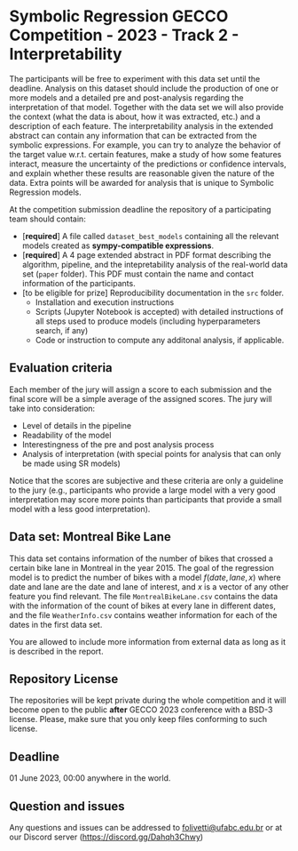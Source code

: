 # Symbolic Regression GECCO Competition - 2023 - Track 2 - Interpretability

The participants will be free to experiment with this data set until the deadline. 
Analysis on this dataset should include the production of one or more models and a detailed pre and post-analysis regarding the interpretation of that model.
Together with the data set we will also provide the context (what the data is about, how it was extracted, etc.) and a description of each feature.
The interpretability analysis in the extended abstract can contain any information that can be extracted from the symbolic expressions. 
For example, you can try to analyze the behavior of the target value w.r.t. certain features, make a study of how some features interact, measure the uncertainty of the predictions or confidence intervals, and explain whether these results are reasonable given the nature of the data. 
Extra points will be awarded for analysis that is unique to Symbolic Regression models.

At the competition submission deadline the repository of a participating team should contain:

- [**required**] A file called `dataset_best_models` containing all the relevant models created as **sympy-compatible expressions**.
- [**required**] A 4 page extended abstract in PDF format describing the algorithm, pipeline, and the intepretability analysis of the real-world data set (`paper` folder). This PDF must contain the name and contact information of the participants.
- [to be eligible for prize] Reproducibility documentation in the `src` folder.
    - Installation and execution instructions 
    - Scripts (Jupyter Notebook is accepted) with detailed instructions of all steps used to produce models (including hyperparameters search, if any) 
    - Code or instruction to compute any additonal analysis, if applicable.

## Evaluation criteria

Each member of the jury will assign a score to each submission and the final score will be a simple average of the assigned scores. The jury will take into consideration:

- Level of details in the pipeline
- Readability of the model
- Interestingness of the pre and post analysis process
- Analysis of interpretation (with special points for analysis that can only be made using SR models)

Notice that the scores are subjective and these criteria are only a guideline to the jury (e.g., participants who provide a large model with a very good interpretation may score more points than participants that provide a small model with a less good interpretation).

## Data set: Montreal Bike Lane

This data set contains information of the number of bikes that crossed a certain bike lane in Montreal in the year 2015. The goal of the regression model is to predict the number of bikes with a model $f(date, lane, x)$ where date and lane are the date and lane of interest, and $x$ is a vector of any other feature you find relevant.
The file `MontrealBikeLane.csv` contains the data with the information of the count of bikes at every lane in different dates, and the file `WeatherInfo.csv` contains weather information for each of the dates in the first data set.

You are allowed to include more information from external data as long as it is described in the report.

## Repository License

The repositories will be kept private during the whole competition and it will become open to the public **after** GECCO 2023 conference with a BSD-3 license. Please, make sure that you only keep files conforming to such license.

## Deadline

01 June 2023, 00:00 anywhere in the world.

## Question and issues

Any questions and issues can be addressed to folivetti@ufabc.edu.br or at our Discord server (https://discord.gg/Dahqh3Chwy)